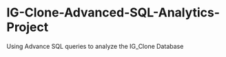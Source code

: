 # IG-Clone-Advanced-SQL-Analytics-Project
Using Advance SQL queries to analyze the IG_Clone Database
